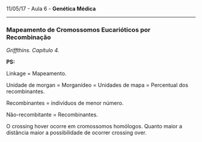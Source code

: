 11/05/17 - Aula 6 - **Genética Médica**

---

### Mapeamento de Cromossomos Eucarióticos por Recombinação

_Griffthins. Capítulo 4._

**PS:**

Linkage = Mapeamento.

Unidade de morgan = Morganídeo = Unidades de mapa = Percentual dos recombinantes.

Recombinantes = indivíduos de menor número.

Não-recombitante = Recombinantes. 

O crossing hover ocorre em cromossomos homólogos. Quanto maior a distância maior a possibilidade de ocorrer crossing over.

